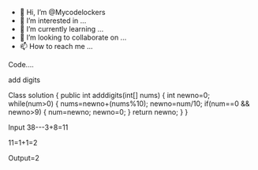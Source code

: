- 👋 Hi, I’m @Mycodelockers
- 👀 I’m interested in ...
- 🌱 I’m currently learning ...
- 💞️ I’m looking to collaborate on ...
- 📫 How to reach me ...

<!---
Mycodelockers/Mycodelockers is a ✨ special ✨ repository because its `README.md` (this file) appears on your GitHub profile.
You can click the Preview link to take a look at your changes.
--->Code....
add digits

Class solution
{
public int adddigits(int[] nums)
{
int newno=0;
while(num>0)
{
nums=newno+(nums%10);
newno=num/10;
if(num==0 && newno>9)
{
num=newno;
newno=0;
}
return newno;
}
}

Input
38---3+8=11

11=1+1=2

Output=2
